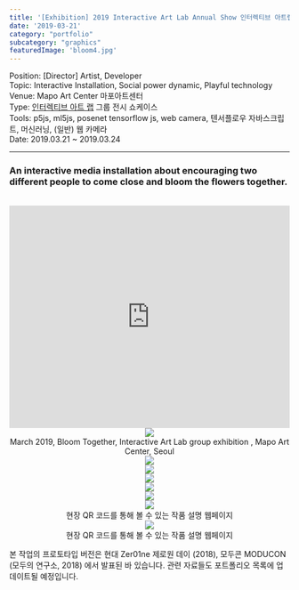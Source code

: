 ```yaml
---
title: '[Exhibition] 2019 Interactive Art Lab Annual Show 인터렉티브 아트랩 전시'
date: '2019-03-21'
category: "portfolio"
subcategory: "graphics"
featuredImage: 'bloom4.jpg'
---
```


<div class="intro">
Position: [Director] Artist, Developer <br />
Topic: Interactive Installation, Social power dynamic, Playful technology <br />
Venue: Mapo Art Center 마포아트센터 <br />
Type: <a target="_blank" rel="noreferrer" href="https://www.instagram.com/interactive_art_lab/">인터렉티브 아트 랩</a> 그룹 전시 쇼케이스 <br /> 
Tools: p5js, ml5js, posenet tensorflow js, web camera, 텐서플로우 자바스크립트, 머신러닝, (일반) 웹 카메라<br />
Date: 2019.03.21 ~ 2019.03.24
</div>

<hr >

<h3>An interactive media installation about encouraging two different people to come close and bloom the flowers together.</h3>
<br />

<iframe width="100%" height="400" src="https://www.youtube.com/embed/T4g00dbcMO0" frameborder="0" allow="accelerometer; autoplay; clipboard-write; encrypted-media; gyroscope; picture-in-picture" allowfullscreen></iframe>
<figure style="display: block; margin: 0 auto; text-align: center">
<img src="bloom3.jpg" >
<figcaption>March 2019, Bloom Together, Interactive Art Lab group exhibition <Encounter>, Mapo Art Center, Seoul</figcaption>
</figure>

<figure style="display: block; margin: 0 auto; text-align: center">
<img src="bloom4.jpg" >
<figcaption></figcaption>
</figure>

<figure style="display: block; margin: 0 auto; text-align: center">
<img src="bloom1.png" >
<figcaption></figcaption>
</figure>

<figure style="display: block; margin: 0 auto; text-align: center">
<img src="bloom2.png" >
<figcaption></figcaption>
</figure>

<figure style="display: block; margin: 0 auto; text-align: center">
<img src="IMG_1092.jpg" >
<figcaption></figcaption>
</figure>


<figure style="display: block; margin: 0 auto; text-align: center">
<img src="IMG_1115.jpg" >
<figcaption></figcaption>
</figure>

<figure style="display: block; margin: 0 auto; text-align: center">
<img src="IMG_3842.png" >
<figcaption>현장 QR 코드를 통해 볼 수 있는 작품 설명 웹페이지</figcaption>
</figure>


<figure style="display: block; margin: 0 auto; text-align: center">
<img src="IMG_3843.png" >
<figcaption>현장 QR 코드를 통해 볼 수 있는 작품 설명 웹페이지</figcaption>
</figure>

본 작업의 프로토타입 버전은 현대 Zer01ne 제로원 데이 (2018), 모두콘 MODUCON (모두의 연구소, 2018) 에서 발표된 바 있습니다. 관련 자료들도 포트폴리오 목록에 업데이트될 예정입니다.